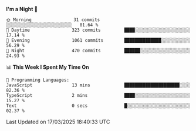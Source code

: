 <!--START_SECTION:waka-->
**I'm a Night 🦉** 

```text
🌞 Morning                31 commits          ░░░░░░░░░░░░░░░░░░░░░░░░░   01.64 % 
🌆 Daytime                323 commits         ████░░░░░░░░░░░░░░░░░░░░░   17.14 % 
🌃 Evening                1061 commits        ██████████████░░░░░░░░░░░   56.29 % 
🌙 Night                  470 commits         ██████░░░░░░░░░░░░░░░░░░░   24.93 % 
```


📊 **This Week I Spent My Time On** 

```text
💬 Programming Languages: 
JavaScript               13 mins             █████████████████████░░░░   82.36 % 
TypeScript               2 mins              ████░░░░░░░░░░░░░░░░░░░░░   15.27 % 
Text                     0 secs              █░░░░░░░░░░░░░░░░░░░░░░░░   02.37 % 
```


 Last Updated on 17/03/2025 18:40:33 UTC
<!--END_SECTION:waka-->
